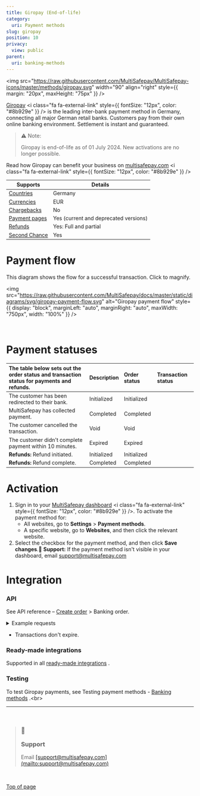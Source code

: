 ```yaml
---
title: Giropay (End-of-life)
category:
  uri: Payment methods
slug: giropay
position: 10
privacy:
  view: public
parent:
  uri: banking-methods
---
```

<img src="https://raw.githubusercontent.com/MultiSafepay/MultiSafepay-icons/master/methods/giropay.svg" width="90" align="right" style={{ margin: "20px", maxHeight: "75px" }} />

<a href="https://www.giropay.de/" target="_blank">Giropay</a> <i class="fa fa-external-link" style={{ fontSize: "12px", color: "#8b929e" }} /> is the leading inter-bank payment method in Germany, connecting all major German retail banks. Customers pay from their own online banking environment. <Glossary>Settlement</Glossary> is instant and guaranteed.

> ⚠️ Note:
>
> Giropay is end-of-life as of 01 July 2024. New activations are no longer possible.

Read how Giropay can benefit your business on <a href="https://www.multisafepay.com/solutions/payment-methods/giropay" target="_blank">multisafepay.com</a> <i class="fa fa-external-link" style={{ fontSize: "12px", color: "#8b929e" }} />

| Supports                                                      | Details                               |
| ------------------------------------------------------------- | ------------------------------------- |
| [Countries](/docs/payment-methods#payment-methods-by-country) | Germany                               |
| [Currencies](/docs/currencies/)                               | EUR                                   |
| [Chargebacks](/docs/chargebacks/)                             | No                                    |
| [Payment pages](/docs/payment-pages/)                         | Yes (current and deprecated versions) |
| [Refunds](/docs/refund-payments/)                             | Yes: Full and partial                 |
| [Second Chance](/docs/second-chance/)                         | Yes                                   |

# Payment flow

This diagram shows the flow for a successful transaction. Click to magnify.

<img src="https://raw.githubusercontent.com/MultiSafepay/docs/master/static/diagrams/svg/giropay-payment-flow.svg" alt="Giropay payment flow" style={{ display: "block", marginLeft: "auto", marginRight: "auto", maxWidth: "750px", width: "100%" }} />

<br />

# Payment statuses

| The table below sets out the <Glossary>order status</Glossary> and <Glossary>transaction status</Glossary> for payments and refunds. | Description | Order status | Transaction status |
| :----------------------------------------------------------------------------------------------------------------------------------- | :---------- | :----------- | :----------------- |
| The customer has been redirected to their bank.                                                                                      | Initialized | Initialized  |                    |
| MultiSafepay has collected payment.                                                                                                  | Completed   | Completed    |                    |
| The customer cancelled the transaction.                                                                                              | Void        | Void         |                    |
| The customer didn't complete payment within 10 minutes.                                                                              | Expired     | Expired      |                    |
| **Refunds:** Refund initiated.                                                                                                       | Initialized | Initialized  |                    |
| **Refunds:** Refund complete.                                                                                                        | Completed   | Completed    |                    |

# Activation

1. Sign in to your <a href="https://merchant.multisafepay.com" target="_blank">MultiSafepay dashboard</a> <i class="fa fa-external-link" style={{ fontSize: "12px", color: "#8b929e" }} />. To activate the payment method for:<br />
   * All websites, go to **Settings** > **Payment methods**.
   * A specific website, go to **Websites**, and then click the relevant website.
2. Select the checkbox for the payment method, and then click **Save changes**.💬  **Support:** If the payment method isn't visible in your dashboard, email [support@multisafepay.com](mailto:support@multisafepay.com)

# Integration

### API

See API reference – [Create order](/reference/createorder/)   > Banking order.

<details id="example-requests">
  <summary>Example requests</summary>

  <br />

  For example requests, on the [Create order](/reference/createorder/) page, in the black sandbox, see **Examples** > **Giropay redirect**.

  <div style={{ textAlign: "center" }}>
    <img src="https://raw.githubusercontent.com/MultiSafepay/docs/refs/heads/master/static/gifs/sandbox-test.gif" alt="MultiSafepay Sandbox Test Process GIF" style={{ width: "40%", height: "auto" }} />
  </div>
</details>

* Transactions don't expire.

### Ready-made integrations

Supported in all [ready-made integrations](/docs/our-integrations/) .

### Testing

To test Giropay payments, see Testing payment methods - [Banking methods](/docs/testing#banking-methods)  .\<br>

***

<br />

<blockquote class="callout callout_info">
  <h3 class="callout-heading">
    <span class="callout-icon">💬</span>
    <p>Support</p>
  </h3>

  <p>
    Email <a href="mailto:support@multisafepay.com">[support@multisafepay.com](mailto:support@multisafepay.com)</a>
  </p>
</blockquote>

<br />

[Top of page](#)
